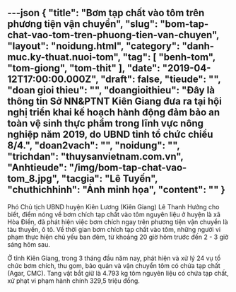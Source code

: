 ---json
{
    "title": "Bơm tạp chất vào tôm trên phương tiện vận chuyển",
    "slug": "bom-tap-chat-vao-tom-tren-phuong-tien-van-chuyen",
    "layout": "noidung.html",
    "category": "danh-muc.ky-thuat.nuoi-tom",
    "tag": [
        "benh-tom",
        "tom-giong",
        "tom-thit"
    ],
    "date": "2019-04-12T17:00:00.000Z",
    "draft": false,
    "tieude": "",
    "doan gioi thieu": "",
    "doangioithieu": "Đây là thông tin Sở NN&PTNT Kiên Giang đưa ra tại hội nghị triển khai kế hoạch hành động đảm bảo an toàn vệ sinh thực phẩm trong lĩnh vực nông nghiệp năm 2019, do UBND tỉnh tổ chức chiều 8/4.",
    "doan2vach": "",
    "noidung": "",
    "trichdan": "thuysanvietnam.com.vn",
    "Anhtieude": "/img/bom-tap-chat-vao-tom_8.jpg",
    "tacgia": "Lê Tuyến",
    "chuthichhinh": "Ảnh minh họa",
    "__content__": ""
}
---
<p>Ph&oacute; Chủ tịch UBND huyện Ki&ecirc;n Lương (Ki&ecirc;n Giang) L&ecirc; Thanh Hưởng cho biết, điểm n&oacute;ng về bơm ch&iacute;ch tạp chất v&agrave;o t&ocirc;m nguy&ecirc;n liệu ở huyện l&agrave; x&atilde; H&ograve;a Điền, đ&atilde; ph&aacute;t hiện việc bơm ch&iacute;ch ngay tr&ecirc;n phương tiện vận chuyển l&agrave; t&agrave;u thuyền, &ocirc; t&ocirc;. Về thời gian bơm ch&iacute;ch tạp chất v&agrave;o t&ocirc;m, những người vi phạm thực hiện chủ yếu ban đ&ecirc;m, từ khoảng 20 giờ h&ocirc;m trước đến 2 - 3 giờ s&aacute;ng h&ocirc;m sau.</p>

<p>Ở tỉnh Ki&ecirc;n Giang, trong 3 th&aacute;ng đầu năm nay, ph&aacute;t hiện v&agrave; xử l&yacute; 24 vụ tổ chức bơm ch&iacute;ch, thu gom, bảo quản v&agrave; vận chuyển t&ocirc;m c&oacute; chứa tạp chất (Agar, CMC). Tang vật bắt giữ l&agrave; 4.793 kg t&ocirc;m nguy&ecirc;n liệu c&oacute; chứa tạp chất, xử phạt vi phạm h&agrave;nh ch&iacute;nh 329,5 triệu đồng.&nbsp;</p>
